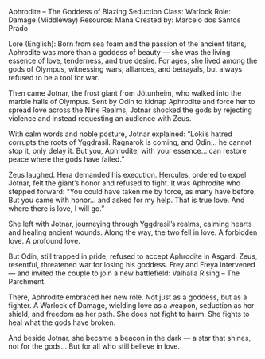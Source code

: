 Aphrodite – The Goddess of Blazing Seduction
Class: Warlock
Role: Damage (Middleway)
Resource: Mana
Created by: Marcelo dos Santos Prado

Lore (English):
Born from sea foam and the passion of the ancient titans, Aphrodite was more than a goddess of beauty — she was the living essence of love, tenderness, and true desire. For ages, she lived among the gods of Olympus, witnessing wars, alliances, and betrayals, but always refused to be a tool for war.

Then came Jotnar, the frost giant from Jötunheim, who walked into the marble halls of Olympus. Sent by Odin to kidnap Aphrodite and force her to spread love across the Nine Realms, Jotnar shocked the gods by rejecting violence and instead requesting an audience with Zeus.

With calm words and noble posture, Jotnar explained:
“Loki’s hatred corrupts the roots of Yggdrasil. Ragnarok is coming, and Odin... he cannot stop it, only delay it. But you, Aphrodite, with your essence... can restore peace where the gods have failed.”

Zeus laughed. Hera demanded his execution. Hercules, ordered to expel Jotnar, felt the giant’s honor and refused to fight.
It was Aphrodite who stepped forward:
“You could have taken me by force, as many have before. But you came with honor... and asked for my help. That is true love. And where there is love, I will go.”

She left with Jotnar, journeying through Yggdrasil’s realms, calming hearts and healing ancient wounds. Along the way, the two fell in love. A forbidden love. A profound love.

But Odin, still trapped in pride, refused to accept Aphrodite in Asgard.
Zeus, resentful, threatened war for losing his goddess.
Frey and Freya intervened — and invited the couple to join a new battlefield:
Valhalla Rising – The Parchment.

There, Aphrodite embraced her new role. Not just as a goddess, but as a fighter.
A Warlock of Damage, wielding love as a weapon, seduction as her shield, and freedom as her path.
She does not fight to harm. She fights to heal what the gods have broken.

And beside Jotnar, she became a beacon in the dark — a star that shines, not for the gods...
But for all who still believe in love.

